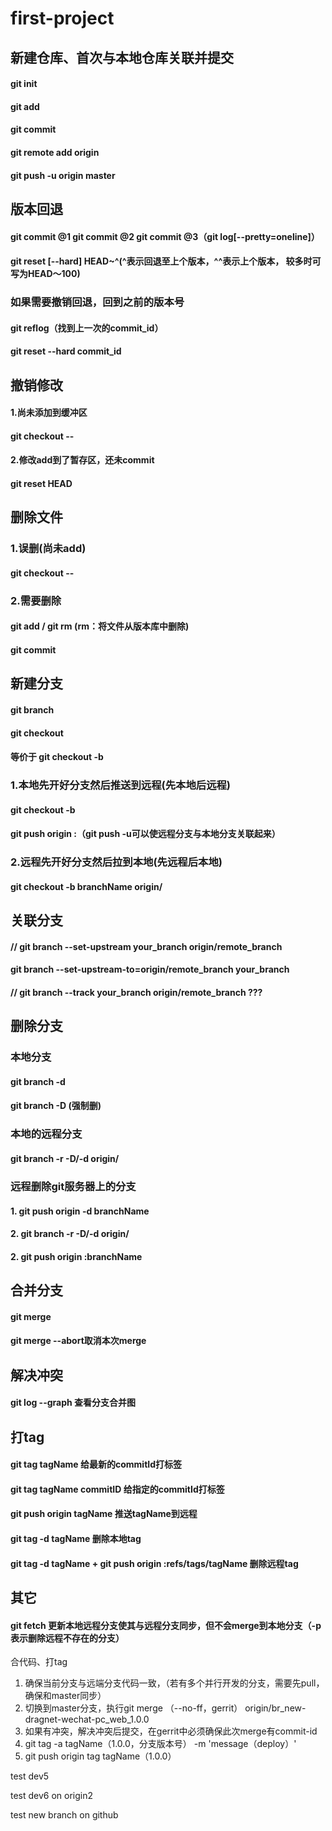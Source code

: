 # first-project
## 新建仓库、首次与本地仓库关联并提交
#### git init
#### git add
#### git commit
#### git remote add origin <link>
#### git push -u origin master

## 版本回退
#### git commit @1  git commit @2 git commit @3（git log[--pretty=oneline]）
#### git reset [--hard] HEAD~^(^表示回退至上个版本，^^表示上个版本， 较多时可写为HEAD～100)

### 如果需要撤销回退，回到之前的版本号
#### git reflog（找到上一次的commit_id）
#### git reset --hard commit_id

## 撤销修改
#### 1.尚未添加到缓冲区
#### git checkout -- <file>
#### 2.修改add到了暂存区，还未commit
#### git reset HEAD <file>

## 删除文件
### 1.误删(尚未add)
#### git checkout -- <file>
### 2.需要删除
#### git add / git rm <file>(rm：将文件从版本库中删除)
#### git commit

## 新建分支
#### git branch <name>
#### git checkout <name>
#### 等价于 git checkout -b <name>
### 1.本地先开好分支然后推送到远程(先本地后远程)
#### git checkout -b <localBranch>
#### git push origin <localBranch>:<remoteBranch>（git push -u可以使远程分支与本地分支关联起来）
### 2.远程先开好分支然后拉到本地(先远程后本地)
#### git checkout -b branchName origin/<remoteBranch>

## 关联分支
#### // git branch --set-upstream your_branch origin/remote_branch
#### git branch --set-upstream-to=origin/remote_branch  your_branch
#### // git branch --track your_branch origin/remote_branch ???

## 删除分支
### 本地分支
#### git branch -d <name>
#### git branch -D <name>(强制删)
### 本地的远程分支
#### git branch -r -D/-d origin/<name>
### 远程删除git服务器上的分支
#### 1. git push origin -d branchName
#### 2. git branch -r -D/-d origin/<name>
#### 2. git push origin :branchName


## 合并分支
#### git merge <branchName>
#### git merge --abort取消本次merge

## 解决冲突
#### git log --graph 查看分支合并图

## 打tag
#### git tag tagName 给最新的commitId打标签
#### git tag tagName commitID 给指定的commitId打标签
#### git push origin tagName 推送tagName到远程

#### git tag -d tagName 删除本地tag
#### git tag -d tagName + git push origin :refs/tags/tagName 删除远程tag


## 其它
#### git fetch 更新本地远程分支使其与远程分支同步，但不会merge到本地分支（-p表示删除远程不存在的分支）

合代码、打tag
1. 确保当前分支与远端分支代码一致，（若有多个并行开发的分支，需要先pull，确保和master同步）
2. 切换到master分支，执行git merge （--no-ff，gerrit） origin/br_new-dragnet-wechat-pc_web_1.0.0
3. 如果有冲突，解决冲突后提交，在gerrit中必须确保此次merge有commit-id
4. git tag -a tagName（1.0.0，分支版本号） -m 'message（deploy）'
5. git push origin tag tagName（1.0.0）

test dev5

test dev6 on origin2

test new branch on github
